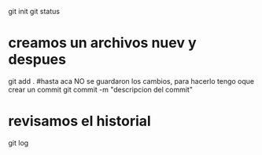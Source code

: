 git init
git status
# creamos un archivos nuev y despues
git add .
#hasta aca NO se guardaron los cambios, para hacerlo tengo oque crear un commit
git commit -m "descripcion del commit"

# revisamos el historial
git log
